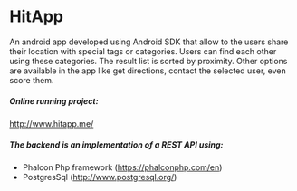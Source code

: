 # HitApp
An android app developed using Android SDK that allow to the users share their location with special tags or categories. Users can find each other using these categories. The result list is sorted by proximity. Other options are available in the app like get directions, contact the selected user, even score them.  

##### Online running project:
http://www.hitapp.me/

##### The backend is an implementation of a REST API using:
  - Phalcon Php framework (https://phalconphp.com/en)
  - PostgresSql (http://www.postgresql.org/)
